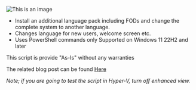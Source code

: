 ![This is an image](https://www.inthecloud247.com/wp-content/uploads/2022/06/GitHub-PowerShell.png)

* Install an additional language pack including FODs and change the complete system to another language.
* Changes language for new users, welcome screen etc. 
* Uses PowerShell commands only Supported on Windows 11 22H2 and later

This script is provide "As-Is" without any warranties

The related blog post can be found [Here](https://www.inthecloud247.com/)


*Note; if you are going to test the script in Hyper-V, turn off enhanced view.*
